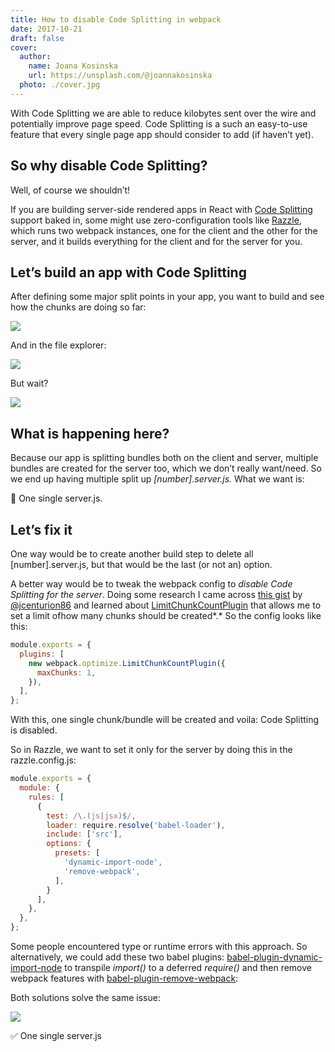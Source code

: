```yaml
---
title: How to disable Code Splitting in webpack
date: 2017-10-21
draft: false
cover:
  author:
    name: Joana Kosinska
    url: https://unsplash.com/@joannakosinska
  photo: ./cover.jpg
---
```


With Code Splitting we are able to reduce kilobytes sent over the wire and potentially improve page speed. Code Splitting is a such an easy-to-use feature that every single page app should consider to add (if haven’t yet).

## So why disable Code Splitting?

Well, of course we shouldn’t!

If you are building server-side rendered apps in React with [Code Splitting](https://webpack.js.org/guides/code-splitting/) support baked in, some might use zero-configuration tools like [Razzle](https://github.com/jaredpalmer/razzle), which runs two webpack instances, one for the client and the other for the server, and it builds everything for the client and for the server for you.

## Let’s build an app with Code Splitting

After defining some major split points in your app, you want to build and see how the chunks are doing so far:

![](./build.png)

And in the file explorer:

![](./file-explorer.png)

But wait?

![](./server-files.png)

## What is happening here?

Because our app is splitting bundles both on the client and server, multiple bundles are created for the server too, which we don’t really want/need. So we end up having multiple split up _\[number\]_._server.js._ What we want is:

📝 One single server.js.

## Let’s fix it

One way would be to create another build step to delete all \[number\].server.js, but that would be the last (or not an) option.

A better way would be to tweak the webpack config to _disable Code Splitting for the server_. Doing some research I came across [this gist](https://gist.github.com/jcenturion/892c718abce234243a156255f8f52468) by [@jcenturion86](https://twitter.com/jcenturion86) and learned about [LimitChunkCountPlugin](https://webpack.js.org/plugins/limit-chunk-count-plugin) that allows me to set a limit ofhow many chunks should be created*.* So the config looks like this:

```js
module.exports = {
  plugins: [
    new webpack.optimize.LimitChunkCountPlugin({
      maxChunks: 1,
    }),
  ],
};
```

With this, one single chunk/bundle will be created and voila: Code Splitting is disabled.

So in Razzle, we want to set it only for the server by doing this in the razzle.config.js:

```js
module.exports = {
  module: {
    rules: [
      {
        test: /\.(js|jsx)$/,
        loader: require.resolve('babel-loader'),
        include: ['src'],
        options: {
          presets: [
            'dynamic-import-node',
            'remove-webpack',
          ],
        }
      ],
    },
  },
};
```

Some people encountered type or runtime errors with this approach. So alternatively, we could add these two babel plugins: [babel-plugin-dynamic-import-node](https://github.com/airbnb/babel-plugin-dynamic-import-node) to transpile _import()_ to a deferred _require()_ and then remove webpack features with [babel-plugin-remove-webpack](https://github.com/knpwrs/babel-plugin-remove-webpack):

Both solutions solve the same issue:

![](./server-file.png)

✅ One single server.js
